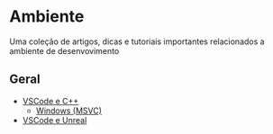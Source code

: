 # Ambiente
Uma coleção de artigos, dicas e tutoriais importantes relacionados a ambiente de desenvovimento

## Geral
- [VSCode e C++](geral/README.md#vscode-e-c)
  - [Windows (MSVC)](geral/README.md#windows-msvc)
- [VSCode e Unreal](geral/README.md#vscode-e-unreal)
